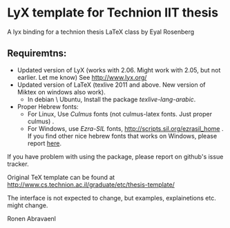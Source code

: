 LyX template for Technion IIT thesis
===================

A lyx binding for a technion thesis LaTeX class by Eyal Rosenberg

Requiremtns:
------------
* Updated version of LyX (works with 2.06. Might work with 2.05, but not earlier. Let me know) See http://www.lyx.org/
* Updated version of LaTeX (texlive 2011 and above. New version of Miktex on windows also work).
  * In debian \ Ubuntu, Install the package *texlive-lang-arabic*. 
* Proper Hebrew fonts:
  * For Linux, Use *Culmus* fonts (not culmus-latex fonts. Just proper culmus) .
  * For Windows, use *Ezra-SIL* fonts,  http://scripts.sil.org/ezrasil_home .
     If you find other nice hebrew fonts that works on Windows, please report [here](https://github.com/ronenabr/technion_thesis_lyx/issues/1).

If you have problem with using the package, please report on github's issue tracker. 


Original TeX template can be found at http://www.cs.technion.ac.il/graduate/etc/thesis-template/

The interface is not expected to change, but examples, explainetions etc. might change.



Ronen Abravaenl
